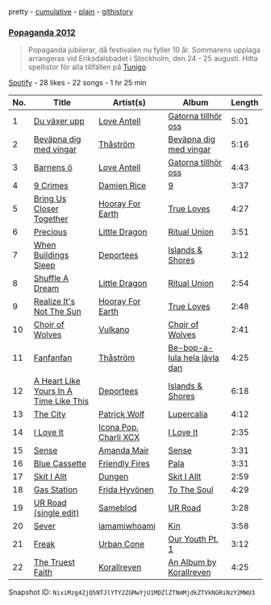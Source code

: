pretty - [cumulative](/playlists/cumulative/0mJut6QO3dUUAOJlBPujT1.md) - [plain](/playlists/plain/0mJut6QO3dUUAOJlBPujT1) - [githistory](https://github.githistory.xyz/mackorone/spotify-playlist-archive/blob/main/playlists/plain/0mJut6QO3dUUAOJlBPujT1)

### [Popaganda 2012](https://open.spotify.com/playlist/0mJut6QO3dUUAOJlBPujT1)

> Popaganda jubilerar, då festivalen nu fyller 10 år\. Sommarens upplaga arrangeras vid Eriksdalsbadet i Stockholm, den 24 \- 25 augusti\. Hitta spellistor för alla tillfällen på <a href="spottily:app:tunigo">Tunigo</a>.

[Spotify](https://open.spotify.com/user/spotify) - 28 likes - 22 songs - 1 hr 25 min

| No. | Title | Artist(s) | Album | Length |
|---|---|---|---|---|
| 1 | [Du växer upp](https://open.spotify.com/track/1AsAOHQlQWPceJBaslqowu) | [Love Antell](https://open.spotify.com/artist/1NsCBCpJLNQstRoKr4oS0G) | [Gatorna tillhör oss](https://open.spotify.com/album/5J3bD2tzyHMiELErfPu4fB) | 5:01 |
| 2 | [Beväpna dig med vingar](https://open.spotify.com/track/6HGm0lE0Oh7pdOVBFKdFLY) | [Thåström](https://open.spotify.com/artist/2PBhJmRqee1QAyQU2kBu1H) | [Beväpna dig med vingar](https://open.spotify.com/album/2xMq0DLaCb66hJ2pt5Y6m8) | 5:16 |
| 3 | [Barnens ö](https://open.spotify.com/track/1MwitWogRB9PS6yi9RjFRJ) | [Love Antell](https://open.spotify.com/artist/1NsCBCpJLNQstRoKr4oS0G) | [Gatorna tillhör oss](https://open.spotify.com/album/5J3bD2tzyHMiELErfPu4fB) | 4:43 |
| 4 | [9 Crimes](https://open.spotify.com/track/5GZEeowhvSieFDiR8fQ2im) | [Damien Rice](https://open.spotify.com/artist/14r9dR01KeBLFfylVSKCZQ) | [9](https://open.spotify.com/album/25gOFTD048bIqswkdmG0FH) | 3:37 |
| 5 | [Bring Us Closer Together](https://open.spotify.com/track/7AZcRVaCaewwKx3coErtHW) | [Hooray For Earth](https://open.spotify.com/artist/6nWFpsxlVUMJW6epD1DAan) | [True Loves](https://open.spotify.com/album/405Qw2K0QaD0Fw1kc00Qcq) | 4:27 |
| 6 | [Precious](https://open.spotify.com/track/411VbQuHjjLeHUVGcWGn3i) | [Little Dragon](https://open.spotify.com/artist/6Tyzp9KzpiZ04DABQoedps) | [Ritual Union](https://open.spotify.com/album/0Sspmm7cIY7LAyupAGbPxH) | 3:51 |
| 7 | [When Buildings Sleep](https://open.spotify.com/track/4Wi4Yh4maMkg7wJs2EG2Ax) | [Deportees](https://open.spotify.com/artist/64WsK4rMjSwnyuzTPFHVH4) | [Islands & Shores](https://open.spotify.com/album/0CcemDxth7sipgWhMj3TvZ) | 3:12 |
| 8 | [Shuffle A Dream](https://open.spotify.com/track/3iahTrrcE3kA73ae1lXQaU) | [Little Dragon](https://open.spotify.com/artist/6Tyzp9KzpiZ04DABQoedps) | [Ritual Union](https://open.spotify.com/album/0Sspmm7cIY7LAyupAGbPxH) | 2:54 |
| 9 | [Realize It's Not The Sun](https://open.spotify.com/track/0digCP2R0O75eFmyATj4MN) | [Hooray For Earth](https://open.spotify.com/artist/6nWFpsxlVUMJW6epD1DAan) | [True Loves](https://open.spotify.com/album/405Qw2K0QaD0Fw1kc00Qcq) | 2:48 |
| 10 | [Choir of Wolves](https://open.spotify.com/track/3cr2ObVsLULmGVt7yrrcXJ) | [Vulkano](https://open.spotify.com/artist/2S4n5c3lzji3iJcUxV4cIX) | [Choir of Wolves](https://open.spotify.com/album/6kDnbKQeJ3Bvl7DQkL5u6X) | 2:41 |
| 11 | [Fanfanfan](https://open.spotify.com/track/5KQAkXgaqE4oVrX2hixKa8) | [Thåström](https://open.spotify.com/artist/2PBhJmRqee1QAyQU2kBu1H) | [Be\-bop\-a\-lula hela jävla dan](https://open.spotify.com/album/1tNPogjXN8AVqnxpJNtrI3) | 4:25 |
| 12 | [A Heart Like Yours In A Time Like This](https://open.spotify.com/track/0JPOW16Am40O7645VdDr3L) | [Deportees](https://open.spotify.com/artist/64WsK4rMjSwnyuzTPFHVH4) | [Islands & Shores](https://open.spotify.com/album/0CcemDxth7sipgWhMj3TvZ) | 6:18 |
| 13 | [The City](https://open.spotify.com/track/66xw76tCSvWxPSMx8IlHcN) | [Patrick Wolf](https://open.spotify.com/artist/6s92YZUPkTK1HL1WIGrPKE) | [Lupercalia](https://open.spotify.com/album/1N62oiLUF4xRk0cZETrSkn) | 4:12 |
| 14 | [I Love It](https://open.spotify.com/track/6Ou08NE0N5z8eRL1siDtAK) | [Icona Pop](https://open.spotify.com/artist/1VBflYyxBhnDc9uVib98rw), [Charli XCX](https://open.spotify.com/artist/25uiPmTg16RbhZWAqwLBy5) | [I Love It](https://open.spotify.com/album/2dVVSzar0cwL96wxEnsbNJ) | 2:35 |
| 15 | [Sense](https://open.spotify.com/track/07oKOYglb9nr0MMCiwIh1T) | [Amanda Mair](https://open.spotify.com/artist/5pJiohH9QGv7EG3pSzlf0x) | [Sense](https://open.spotify.com/album/00TKBCCbVFmTZNQMQAj22y) | 3:31 |
| 16 | [Blue Cassette](https://open.spotify.com/track/7H1s0HR8tIVEGrFDkEggEF) | [Friendly Fires](https://open.spotify.com/artist/3mZqziCJj4pq3P2VBpmK6p) | [Pala](https://open.spotify.com/album/3CfnmPHkIIMRaIGYTgp6PF) | 3:31 |
| 17 | [Skit I Allt](https://open.spotify.com/track/3GwJFcGYdpjW0izOl3968P) | [Dungen](https://open.spotify.com/artist/5d7hcYqz8bVY6Kt3bhjd3d) | [Skit I Allt](https://open.spotify.com/album/1ZO0zAEZZhliX3EBWJoCF8) | 2:59 |
| 18 | [Gas Station](https://open.spotify.com/track/4lwbXyY4UsMe3H7LkkrYPv) | [Frida Hyvönen](https://open.spotify.com/artist/58XdW0XyGukvmGatf7NC2R) | [To The Soul](https://open.spotify.com/album/5EMIxmFzKQckoxb3t7zYGH) | 4:29 |
| 19 | [UR Road \(single edit\)](https://open.spotify.com/track/2HS2cvb4jwjpHFhF9O7vS1) | [Sameblod](https://open.spotify.com/artist/5Pwugyh6wmED7I7lNttujX) | [UR Road](https://open.spotify.com/album/6NFAc3aDiU3JSnODYJPcQG) | 3:28 |
| 20 | [Sever](https://open.spotify.com/track/1413phvVy0sYsEIwNjDgHs) | [iamamiwhoami](https://open.spotify.com/artist/6UOcY6w4K6Ek5Lw5rFDHdP) | [Kin](https://open.spotify.com/album/3PQYa2zDh33pkvfqaqwPkl) | 3:58 |
| 21 | [Freak](https://open.spotify.com/track/14Xvmlddpqqwyn8kHAqBsh) | [Urban Cone](https://open.spotify.com/artist/3WOOglGBDGvr6c2WBeMAWn) | [Our Youth Pt\. 1](https://open.spotify.com/album/3MONX4Hj0WpAhI8sngAR7u) | 3:12 |
| 22 | [The Truest Faith](https://open.spotify.com/track/7JcBBMclUj0cIpr7q9g5ha) | [Korallreven](https://open.spotify.com/artist/4j24CFa4A1jAMKNHrwXV0f) | [An Album by Korallreven](https://open.spotify.com/album/1uFtAptWReOmBK0nUQ5D3c) | 4:25 |

Snapshot ID: `NixiMzg4ZjQ5NTJlYTY2ZGMwYjU1MDZlZTNmMjdkZTVkNGRiNzY2MWU3`
